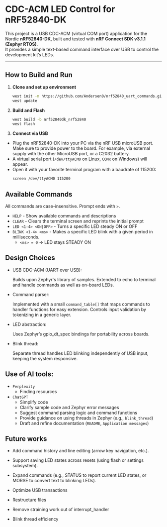 # CDC-ACM LED Control for nRF52840-DK

This project is a USB CDC-ACM (virtual COM port) application for the Nordic **nRF52840-DK**, built and tested with **nRF Connect SDK v3.1.1 (Zephyr RTOS)**.  
It provides a simple text-based command interface over USB to control the development kit’s LEDs.

---

## How to Build and Run

1. **Clone and set up environment**
    ```bash
    west init -m https://github.com/Andersen0/nrf52840_uart_commands.git
    west update
    ```
2. **Build and Flash**
    ```bash
    west build -b nrf52840dk_nrf52840
    west flash
    ```
3. **Connect via USB**
* Plug the nRF52840-DK into your PC via the nRF USB microUSB port. Make sure to provide power to the board. For example, via external supply with the other MicroUSB port, or a C2032 battery.
* A virtual serial port (`/dev/ttyACM0` on Linux, `COMx` on Windows) will appear.
* Open it with your favorite terminal program with a baudrate of 115200:
    ```bash
    screen /dev/ttyACM0 115200
    ```
## Available Commands

All commands are case-insensitive. Prompt ends with `>`.

* `HELP` - Show available commands and descriptions
* `CLEAR` - Clears the terminal screen and reprints the initial prompt
* `LED <1-4> <ON|OFF>` - Turns a specific LED steady ON or OFF
* `BLINK <1-4> <ms>` - Makes a specific LED blink with a given period in milliseconds.
    - `<ms> = 0` -> LED stays STEADY ON

## Design Choices
* USB CDC-ACM (UART over USB):

    Builds upon Zephyr's library of samples. Extended to echo to terminal and handle commands as well as on-board LEDs.

* Command parser:

    Implemented with a small `command_table[]` that maps commands to handler functions for easy extension. Controls input validation by tokenizing in a generic layer.

* LED abstraction:

    Uses Zephyr’s gpio_dt_spec bindings for portability across boards.

* Blink thread:

    Separate thread handles LED blinking independently of USB input, keeping the system responsive.

## Use of AI tools:

* `Perplexity`
    - Finding resources
* `ChatGPT`
    - Simplify code
    - Clarify sample code and Zephyr error messages
    - Suggest command parsing logic and command functions
    - Provide guidance on using threads in Zephyr (e.g., `blink_thread`)
    - Draft and refine documentation (`README`, `Application messages`)

## Future works

* Add command history and line editing (arrow key navigation, etc.).

* Support saving LED states across resets (using flash or settings subsystem).

* Expand commands (e.g., STATUS to report current LED states, or MORSE to convert text to blinking LEDs).

* Optimize USB transactions

* Restructure files

* Remove straining work out of interrupt_handler

* Blink thread efficiency